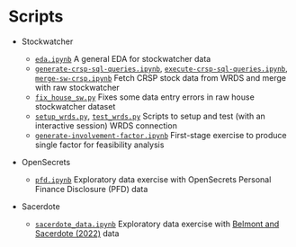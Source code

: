 # Scripts
- Stockwatcher
	- [`eda.ipynb`](https://github.com/oooyiyangc/politician-voting-yc/blob/main/src/eda.ipynb) A general EDA for stockwatcher data
	- [`generate-crsp-sql-queries.ipynb`](https://github.com/oooyiyangc/politician-voting-yc/blob/main/src/generate-crsp-sql-queries.ipynb), [`execute-crsp-sql-queries.ipynb`](https://github.com/oooyiyangc/politician-voting-yc/blob/main/src/execute-crsp-sql-queries.ipynb), [`merge-sw-crsp.ipynb`](https://github.com/oooyiyangc/politician-voting-yc/blob/main/src/merge-sw-crsp.ipynb) Fetch CRSP stock data from WRDS and merge with raw stockwatcher
	- [`fix_house_sw.py`](https://github.com/oooyiyangc/politician-voting-yc/blob/main/src/fix_house_sw.py) Fixes some data entry errors in raw house stockwatcher dataset
	- [`setup_wrds.py`](https://github.com/oooyiyangc/politician-voting-yc/blob/main/src/setup_wrds.py), [`test_wrds.py`](https://github.com/oooyiyangc/politician-voting-yc/blob/main/src/test_wrds.py) Scripts to setup and test (with an interactive session) WRDS connection
	- [`generate-involvement-factor.ipynb`](https://github.com/oooyiyangc/politician-voting-yc/blob/main/src/generate-involvement-factor.ipynb) First-stage exercise to produce single factor for feasibility analysis

- OpenSecrets
	- [`pfd.ipynb`](https://github.com/oooyiyangc/politician-voting-yc/blob/main/src/pfd.ipynb) Exploratory data exercise with OpenSecrets Personal Finance Disclosure (PFD) data

- Sacerdote
	- [`sacerdote_data.ipynb`](https://github.com/oooyiyangc/politician-voting-yc/blob/main/src/sacerdote_data.ipynb) Exploratory data exercise with [Belmont and Sacerdote (2022)](https://doi.org/10.1016/j.jpubeco.2022.104602) data
